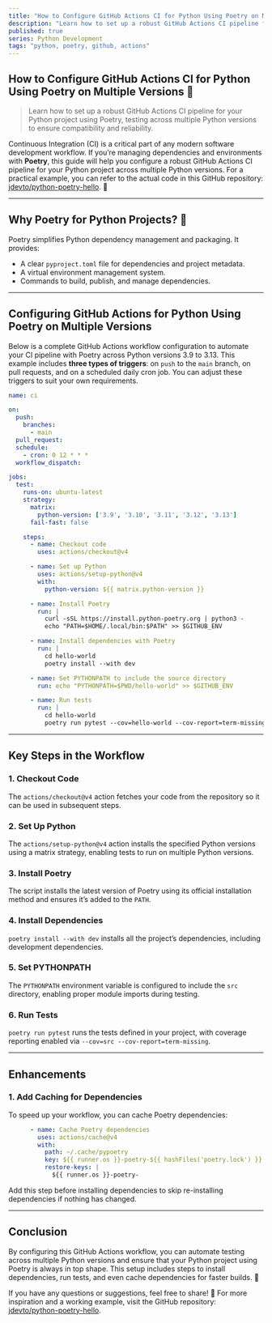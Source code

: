 ```yaml
---
title: "How to Configure GitHub Actions CI for Python Using Poetry on Multiple Versions"
description: "Learn how to set up a robust GitHub Actions CI pipeline for your Python project using Poetry, testing across multiple Python versions to ensure compatibility and reliability."
published: true
series: Python Development
tags: "python, poetry, github, actions"
---
```


## How to Configure GitHub Actions CI for Python Using Poetry on Multiple Versions 🚀

> Learn how to set up a robust GitHub Actions CI pipeline for your Python project using Poetry, testing across multiple Python versions to ensure compatibility and reliability.

Continuous Integration (CI) is a critical part of any modern software development workflow. If you’re managing dependencies and environments with **Poetry**, this guide will help you configure a robust GitHub Actions CI pipeline for your Python project across multiple Python versions. For a practical example, you can refer to the actual code in this GitHub repository: [jdevto/python-poetry-hello](https://github.com/jdevto/python-poetry-hello). 🎉

---

## Why Poetry for Python Projects? 🐍

Poetry simplifies Python dependency management and packaging. It provides:

- A clear `pyproject.toml` file for dependencies and project metadata.
- A virtual environment management system.
- Commands to build, publish, and manage dependencies.

---

## Configuring GitHub Actions for Python Using Poetry on Multiple Versions

Below is a complete GitHub Actions workflow configuration to automate your CI pipeline with Poetry across Python versions 3.9 to 3.13. This example includes **three types of triggers**: on `push` to the `main` branch, on pull requests, and on a scheduled daily cron job. You can adjust these triggers to suit your own requirements.

```yaml
name: ci

on:
  push:
    branches:
      - main
  pull_request:
  schedule:
    - cron: 0 12 * * *
  workflow_dispatch:

jobs:
  test:
    runs-on: ubuntu-latest
    strategy:
      matrix:
        python-version: ['3.9', '3.10', '3.11', '3.12', '3.13']
      fail-fast: false

    steps:
      - name: Checkout code
        uses: actions/checkout@v4

      - name: Set up Python
        uses: actions/setup-python@v4
        with:
          python-version: ${{ matrix.python-version }}

      - name: Install Poetry
        run: |
          curl -sSL https://install.python-poetry.org | python3 -
          echo "PATH=$HOME/.local/bin:$PATH" >> $GITHUB_ENV

      - name: Install dependencies with Poetry
        run: |
          cd hello-world
          poetry install --with dev

      - name: Set PYTHONPATH to include the source directory
        run: echo "PYTHONPATH=$PWD/hello-world" >> $GITHUB_ENV

      - name: Run tests
        run: |
          cd hello-world
          poetry run pytest --cov=hello-world --cov-report=term-missing
```

---

## Key Steps in the Workflow

### 1. **Checkout Code**

The `actions/checkout@v4` action fetches your code from the repository so it can be used in subsequent steps.

### 2. **Set Up Python**

The `actions/setup-python@v4` action installs the specified Python versions using a matrix strategy, enabling tests to run on multiple Python versions.

### 3. **Install Poetry**

The script installs the latest version of Poetry using its official installation method and ensures it’s added to the `PATH`.

### 4. **Install Dependencies**

`poetry install --with dev` installs all the project’s dependencies, including development dependencies.

### 5. **Set PYTHONPATH**

The `PYTHONPATH` environment variable is configured to include the `src` directory, enabling proper module imports during testing.

### 6. **Run Tests**

`poetry run pytest` runs the tests defined in your project, with coverage reporting enabled via `--cov=src --cov-report=term-missing`.

---

## Enhancements

### 1. **Add Caching for Dependencies**

To speed up your workflow, you can cache Poetry dependencies:

```yaml
      - name: Cache Poetry dependencies
        uses: actions/cache@v4
        with:
          path: ~/.cache/pypoetry
          key: ${{ runner.os }}-poetry-${{ hashFiles('poetry.lock') }}
          restore-keys: |
            ${{ runner.os }}-poetry-
```

Add this step before installing dependencies to skip re-installing dependencies if nothing has changed.

---

## Conclusion

By configuring this GitHub Actions workflow, you can automate testing across multiple Python versions and ensure that your Python project using Poetry is always in top shape. This setup includes steps to install dependencies, run tests, and even cache dependencies for faster builds. 🚀

If you have any questions or suggestions, feel free to share! 🙌 For more inspiration and a working example, visit the GitHub repository: [jdevto/python-poetry-hello](https://github.com/jdevto/python-poetry-hello).
